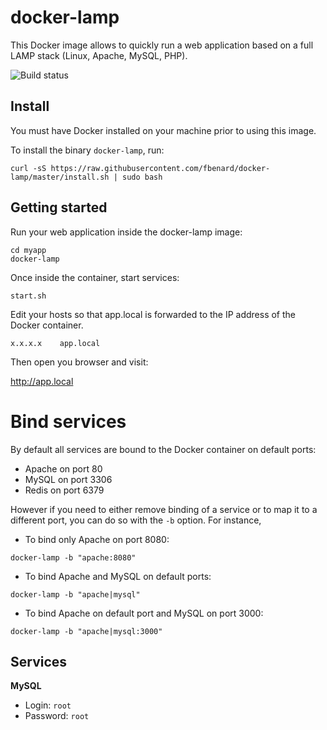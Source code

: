 docker-lamp
===========

This Docker image allows to quickly run a web application based on a full LAMP stack (Linux, Apache, MySQL, PHP).

![Build status](https://circleci.com/gh/fbenard/docker-lamp/tree/master.svg?style=shield&circle-token=1e6b07920fa6676dafe860d85dbd9674b02ff456)


## Install

You must have Docker installed on your machine prior to using this image.

To install the binary `docker-lamp`, run:

```
curl -sS https://raw.githubusercontent.com/fbenard/docker-lamp/master/install.sh | sudo bash
```


## Getting started

Run your web application inside the docker-lamp image:

```
cd myapp
docker-lamp
```

Once inside the container, start services:

```
start.sh
```

Edit your hosts so that app.local is forwarded to the IP address of the Docker container.

```
x.x.x.x    app.local
```

Then open you browser and visit:

http://app.local


# Bind services

By default all services are bound to the Docker container on default ports:

- Apache on port 80
- MySQL on port 3306
- Redis on port 6379

However if you need to either remove binding of a service or to map it to a different port, you can do so with the `-b` option. For instance,

- To bind only Apache on port 8080:

```
docker-lamp -b "apache:8080"
```

- To bind Apache and MySQL on default ports:

```
docker-lamp -b "apache|mysql"
```

- To bind Apache on default port and MySQL on port 3000:

```
docker-lamp -b "apache|mysql:3000"
```


## Services

**MySQL**

- Login: `root`
- Password: `root`
